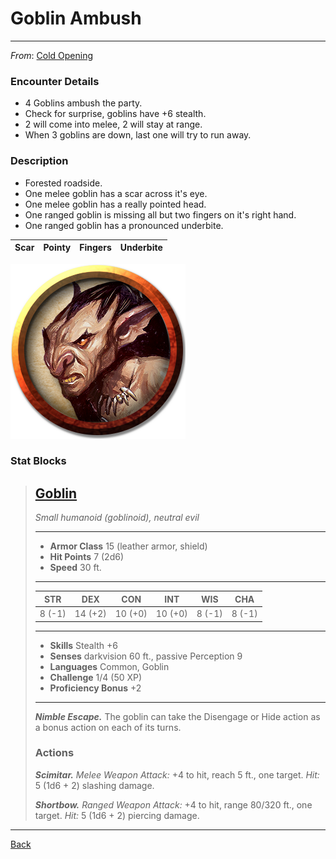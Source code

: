 # Goblin Ambush
---

_From_: [Cold Opening](../scenes/cold-opening.md)

### Encounter Details
- 4 Goblins ambush the party.
- Check for surprise, goblins have +6 stealth.
- 2 will come into melee, 2 will stay at range.
- When 3 goblins are down, last one will try to run away.

### Description
- Forested roadside.
- One melee goblin has a scar across it's eye.
- One melee goblin has a really pointed head.
- One ranged goblin is missing all but two fingers on it's right hand.
- One ranged goblin has a pronounced underbite.

|Scar|Pointy|Fingers|Underbite|
|:--:|:----:|:-----:|:-------:|

![Goblin](../monsters/images/goblin.png)

### Stat Blocks
>## [Goblin](https://5e.tools/bestiary.html#goblin_mm)
>*Small humanoid (goblinoid), neutral evil*
>___
>- **Armor Class** 15 (leather armor, shield)
>- **Hit Points** 7 (2d6)
>- **Speed** 30 ft.
>___
>|STR|DEX|CON|INT|WIS|CHA|
>|:---:|:---:|:---:|:---:|:---:|:---:|
>|8 (-1)|14 (+2)|10 (+0)|10 (+0)|8 (-1)|8 (-1)|
>___
>- **Skills** Stealth +6
>- **Senses** darkvision 60 ft., passive Perception 9
>- **Languages** Common, Goblin
>- **Challenge** 1/4 (50 XP)
>- **Proficiency Bonus** +2
>___
>***Nimble Escape.*** The goblin can take the Disengage or Hide action as a bonus action on each of its turns.  
>
>### Actions
>***Scimitar.*** *Melee Weapon Attack:* +4 to hit, reach 5 ft., one target. *Hit:* 5 (1d6 + 2) slashing damage.  
>
>***Shortbow.*** *Ranged Weapon Attack:* +4 to hit, range 80/320 ft., one target. *Hit:* 5 (1d6 + 2) piercing damage.

---
[Back](./encounters.md)